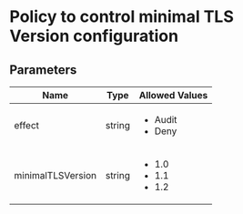 # Policy to control minimal TLS Version configuration

## Parameters

| Name | Type | Allowed Values |
| -- | -- | -- |
| effect | string | <ul><li>Audit</li><li>Deny</li></ul> |
| minimalTLSVersion | string | <ul><li>1.0</li><li>1.1</li><li>1.2</li></ul>
